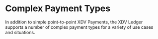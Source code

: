 # Complex Payment Types

In addition to simple point-to-point XDV Payments, the XDV Ledger supports a number of complex payment types for a variety of use cases and situations.
